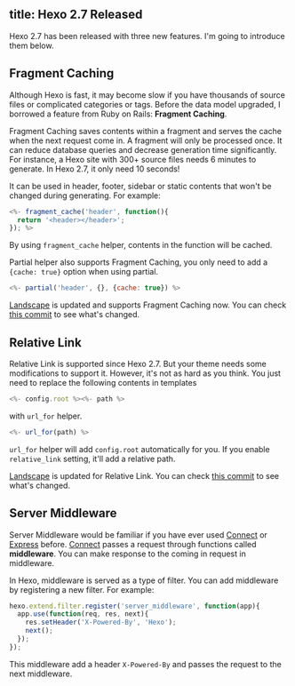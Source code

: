 title: Hexo 2.7 Released
---
Hexo 2.7 has been released with three new features. I'm going to introduce them below.

## Fragment Caching

Although Hexo is fast, it may become slow if you have thousands of source files or complicated categories or tags. Before the data model upgraded, I borrowed a feature from Ruby on Rails: **Fragment Caching**.

Fragment Caching saves contents within a fragment and serves the cache when the next request come in. A fragment will only be processed once. It can reduce database queries and decrease generation time significantly. For instance, a Hexo site with 300+ source files needs 6 minutes to generate. In Hexo 2.7, it only need 10 seconds!

It can be used in header, footer, sidebar or static contents that won't be changed during generating. For example:

``` js
<%- fragment_cache('header', function(){
  return '<header></header>';
}); %>
```

By using `fragment_cache` helper, contents in the function will be cached.

Partial helper also supports Fragment Caching, you only need to add a `{cache: true}` option when using partial.

``` js
<%- partial('header', {}, {cache: true}) %>
```

[Landscape] is updated and supports Fragment Caching now. You can check [this commit](https://github.com/ice-services/moleculer-theme-landscape/commit/d2aedda61571d6994eb72d784ceda2f59d2a8631) to see what's changed.

## Relative Link

Relative Link is supported since Hexo 2.7. But your theme needs some modifications to support it. However, it's not as hard as you think. You just need to replace the following contents in templates

``` js
<%- config.root %><%- path %>
```

with `url_for` helper.

``` js
<%- url_for(path) %>
```

`url_for` helper will add `config.root` automatically for you. If you enable `relative_link` setting, it'll add a relative path.

[Landscape] is updated for Relative Link. You can check [this commit](https://github.com/ice-services/moleculer-theme-landscape/commit/d29cbb83356373af27e7b98643f29a27804364af) to see what's changed.

## Server Middleware

Server Middleware would be familiar if you have ever used [Connect] or [Express] before. [Connect] passes a request through functions called **middleware**. You can make response to the coming in request in middleware.

In Hexo, middleware is served as a type of filter. You can add middleware by registering a new filter. For example:

``` js
hexo.extend.filter.register('server_middleware', function(app){
  app.use(function(req, res, next){
    res.setHeader('X-Powered-By', 'Hexo');
    next();
  });
});
```

This middleware add a header `X-Powered-By` and passes the request to the next middleware.

[Landscape]: https://github.com/ice-services/moleculer-theme-landscape
[Connect]: http://www.senchalabs.org/connect/
[Express]: http://expressjs.com/